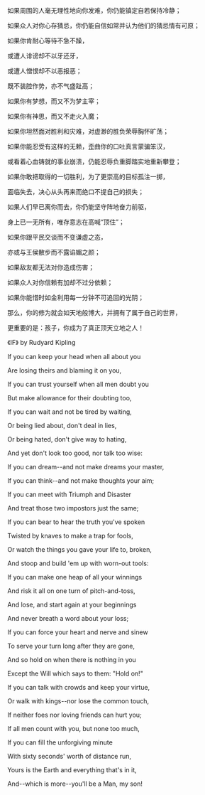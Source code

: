如果周围的人毫无理性地向你发难，你仍能镇定自若保持冷静；

如果众人对你心存猜忌，你仍能自信如常并认为他们的猜忌情有可原；

如果你肯耐心等待不急不躁，

或遭人诽谤却不以牙还牙，

或遭人憎恨却不以恶报恶；

既不装腔作势，亦不气盛趾高；

如果你有梦想，而又不为梦主宰；

如果你有神思，而又不走火入魔；

如果你坦然面对胜利和灾难，对虚渺的胜负荣辱胸怀旷荡；

如果你能忍受有这样的无赖，歪曲你的口吐真言蒙骗笨汉，

或看着心血铸就的事业崩溃，仍能忍辱负重脚踏实地重新攀登；

如果你敢把取得的一切胜利，为了更崇高的目标孤注一掷，

面临失去，决心从头再来而绝口不提自己的损失；

如果人们早已离你而去，你仍能坚守阵地奋力前驱，

身上已一无所有，唯存意志在高喊“顶住”；

如果你跟平民交谈而不变谦虚之态，

亦或与王侯散步而不露谄媚之颜；

如果敌友都无法对你造成伤害；

如果众人对你信赖有加却不过分依赖；

如果你能惜时如金利用每一分钟不可追回的光阴；

那么，你的修为就会如天地般博大，并拥有了属于自己的世界，

更重要的是：孩子，你成为了真正顶天立地之人！

《IF》 by Rudyard Kipling 

If you can keep your head when all about you

Are losing theirs and blaming it on you,

If you can trust yourself when all men doubt you

But make allowance for their doubting too,

If you can wait and not be tired by waiting,

Or being lied about, don't deal in lies,

Or being hated, don't give way to hating,

And yet don't look too good, nor talk too wise:

If you can dream--and not make dreams your master,

If you can think--and not make thoughts your aim;

If you can meet with Triumph and Disaster

And treat those two impostors just the same;

If you can bear to hear the truth you've spoken

Twisted by knaves to make a trap for fools,

Or watch the things you gave your life to, broken,

And stoop and build 'em up with worn-out tools:

If you can make one heap of all your winnings

And risk it all on one turn of pitch-and-toss,

And lose, and start again at your beginnings

And never breath a word about your loss;

If you can force your heart and nerve and sinew

To serve your turn long after they are gone,

And so hold on when there is nothing in you

Except the Will which says to them: "Hold on!"

If you can talk with crowds and keep your virtue,

Or walk with kings--nor lose the common touch,

If neither foes nor loving friends can hurt you;

If all men count with you, but none too much,

If you can fill the unforgiving minute

With sixty seconds' worth of distance run,

Yours is the Earth and everything that's in it,

And--which is more--you'll be a Man, my son!